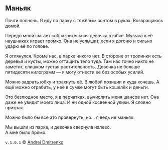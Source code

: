 ## Маньяк

Почти полночь. Я иду по парку с тяжёлым зонтом в руках. Возвращаюсь домой.

Передо мной шагает соблазнительная девочка в юбке. Музыка в её наушниках играет громко. Она не услышит, если я догоню и сильно ударю её по голове.

Я оглянулся. Кроме нас, в парке никого нет. В стороне от тропинки есть деревья и кусты, можно оттащить тело туда. Там нас точно никто не заметит, слишком густая растительность. Девочка не больше пятидесяти килограмм &mdash; я могу отнести её без особых усилий.

Можно задрать юбку и трахнуть её. В любой позиции и куда хочешь. А ещё можно ограбить, у неё в сумке могут быть кошелёк и деньги.

Это безлюдное место, я в перчатках, вычислить меня шансов нет. Она даже не увидит моего лица. И ни одной косвенной улики. Я словно призрак.

Можно было бы всё это провернуть, но... я ведь не маньяк.

Мы вышли из парка, и девочка свернула налево.  
А мне было прямо.


`v.1.0.1` &copy; [Andrei Dmitrenko](https://vk.com/fineliterature)
